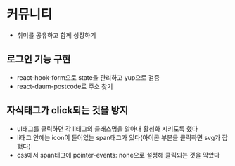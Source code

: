 # 커뮤니티

- 취미를 공유하고 함께 성장하기

## 로그인 기능 구현

- react-hook-form으로 state을 관리하고 yup으로 검증
- react-daum-postcode로 주소 찾기

## 자식태그가 click되는 것을 방지

- ul태그를 클릭하면 각 li태그의 클래스명을 알아내 활성화 시키도록 했다
- li태그 안에는 icon이 들어있는 span태그가 있다(아이콘 부분을 클릭하면 svg가 잡혔다)
- css에서 span태그에 pointer-events: none으로 설정해 클릭되는 것을 막았다
